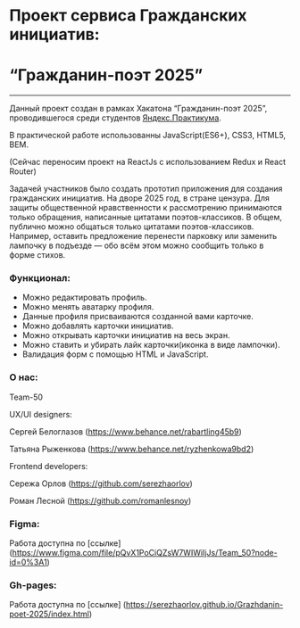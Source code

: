 # Проект сервиса Гражданских инициатив:

 # “Гражданин-поэт 2025”
_________________________________

 Данный проект создан в рамках Хакатона “Гражданин-поэт 2025”, проводившегося среди студентов [Яндекс.Практикума](https://praktikum.yandex.ru/).

 В практической работе использованны JavaScript(ES6+), CSS3, HTML5, BEM.
 
 (Сейчас переносим проект на ReactJs с использованием Redux и React Router)

Задачей участников было создать прототип приложения для создания гражданских инициатив. На дворе 2025 год, в стране цензура. Для защиты общественной нравственности к рассмотрению принимаются только обращения, написанные цитатами поэтов-классиков. В общем, публично можно общаться только цитатами поэтов-классиков. Например, оставить предложение перенести парковку или заменить лампочку в подъезде — обо всём этом можно сообщить только в форме стихов.

### Функционал:
- Можно редактировать профиль.
- Можно менять аватарку профиля.
- Данные профиля присваиваются созданной вами карточке.
- Можно добавлять карточки инициатив.
- Можно открывать карточки инициатив на весь экран.
- Можно ставить и убирать лайк карточки(иконка в виде лампочки).
- Валидация форм с помощью HTML и JavaScript.

### О нас:

Team-50

UX/UI designers:

Сергей Белоглазов (https://www.behance.net/rabartling45b9)

Татьяна Рыженкова (https://www.behance.net/ryzhenkowa9bd2)

Frontend developers:

Сережа Орлов (https://github.com/serezhaorlov) 

Роман Лесной (https://github.com/romanlesnoy)

### Figma:

Работа доступна по [ссылке] (https://www.figma.com/file/pQvX1PoCiQZsW7WIWiIjJs/Team_50?node-id=0%3A1)

### Gh-pages:

Работа доступна по [ссылке] (https://serezhaorlov.github.io/Grazhdanin-poet-2025/index.html)



 
